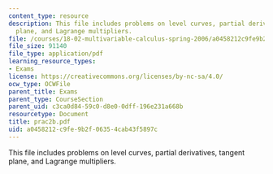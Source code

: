 ```yaml
---
content_type: resource
description: This file includes problems on level curves, partial derivatives, tangent
  plane, and Lagrange multipliers.
file: /courses/18-02-multivariable-calculus-spring-2006/a0458212c9fe9b2f06354cab43f5897c_prac2b.pdf
file_size: 91140
file_type: application/pdf
learning_resource_types:
- Exams
license: https://creativecommons.org/licenses/by-nc-sa/4.0/
ocw_type: OCWFile
parent_title: Exams
parent_type: CourseSection
parent_uid: c3ca0d84-59c0-d8e0-0dff-196e231a668b
resourcetype: Document
title: prac2b.pdf
uid: a0458212-c9fe-9b2f-0635-4cab43f5897c
---
```

This file includes problems on level curves, partial derivatives, tangent plane, and Lagrange multipliers.